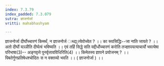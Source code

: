 ```yaml
---
index: 7.3.79
index_padded: 7.3.079
sutra: ज्ञाजनोर्जा
vritti: mahabhashyam

---
```

 ज्ञाजनोर्जा दीर्घोच्चारणं किमर्थं, न ज्ञाजनोर्ज ःथ्द्य;त्येवोच्येत ? ।। का रूपसिद्धिः--जा नाति जायते ? ।। अतो दीर्घो यञ्ञीति दीर्घत्वं भविष्यति ।। एवं तर्हि सिद्धे सति यद्दीर्धोच्चारणं करोति तज्ज्ञापयत्याचार्यो भवत्येषा परिभाषा(3)-- अङ्गवृत्ते पुनर्वृत्तावविधिरिति(4) ।। किमेतस्य ज्ञापने प्रयोजनम् ? ।। पिबतेर्गुणप्रतिषेधश्चोदितः स न वक्तव्यो भवति ।। ( ज्ञाजनोर्जा ) ।। 